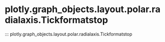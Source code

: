 # plotly.graph_objects.layout.polar.radialaxis.Tickformatstop

::: plotly.graph_objects.layout.polar.radialaxis.Tickformatstop
